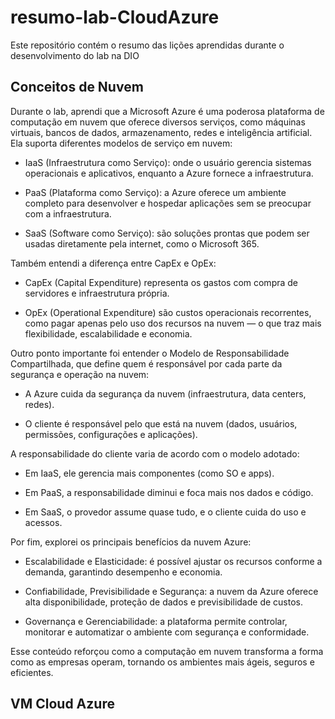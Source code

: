 # resumo-lab-CloudAzure
Este repositório contém o resumo das lições aprendidas durante o desenvolvimento do lab na DIO

## Conceitos de Nuvem
Durante o lab, aprendi que a Microsoft Azure é uma poderosa plataforma de computação em nuvem que oferece diversos serviços, como máquinas virtuais, bancos de dados, armazenamento, redes e inteligência artificial. Ela suporta diferentes modelos de serviço em nuvem:

- IaaS (Infraestrutura como Serviço): onde o usuário gerencia sistemas operacionais e aplicativos, enquanto a Azure fornece a infraestrutura.

- PaaS (Plataforma como Serviço): a Azure oferece um ambiente completo para desenvolver e hospedar aplicações sem se preocupar com a infraestrutura.

- SaaS (Software como Serviço): são soluções prontas que podem ser usadas diretamente pela internet, como o Microsoft 365.

Também entendi a diferença entre CapEx e OpEx:

- CapEx (Capital Expenditure) representa os gastos com compra de servidores e infraestrutura própria.

- OpEx (Operational Expenditure) são custos operacionais recorrentes, como pagar apenas pelo uso dos recursos na nuvem — o que traz mais flexibilidade, escalabilidade e economia.

Outro ponto importante foi entender o Modelo de Responsabilidade Compartilhada, que define quem é responsável por cada parte da segurança e operação na nuvem:

- A Azure cuida da segurança da nuvem (infraestrutura, data centers, redes).

- O cliente é responsável pelo que está na nuvem (dados, usuários, permissões, configurações e aplicações).

A responsabilidade do cliente varia de acordo com o modelo adotado:

- Em IaaS, ele gerencia mais componentes (como SO e apps).

- Em PaaS, a responsabilidade diminui e foca mais nos dados e código.

- Em SaaS, o provedor assume quase tudo, e o cliente cuida do uso e acessos.

Por fim, explorei os principais benefícios da nuvem Azure:

- Escalabilidade e Elasticidade: é possível ajustar os recursos conforme a demanda, garantindo desempenho e economia.

- Confiabilidade, Previsibilidade e Segurança: a nuvem da Azure oferece alta disponibilidade, proteção de dados e previsibilidade de custos.

- Governança e Gerenciabilidade: a plataforma permite controlar, monitorar e automatizar o ambiente com segurança e conformidade.

Esse conteúdo reforçou como a computação em nuvem transforma a forma como as empresas operam, tornando os ambientes mais ágeis, seguros e eficientes.

## VM Cloud Azure


